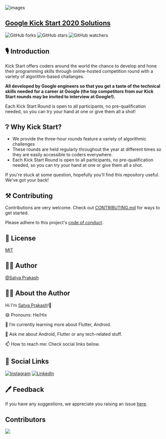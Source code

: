 ![images](http://www.mladiinfo.eu/wp-content/uploads/bfi_thumb/75642397_202483967434562_2620245142245736448_n-3aztd00y5tpa6n5psjz0g0.jpg)

## [Google Kick Start 2020 Solutions](https://github.com/BlankCoders/GoogleKickStart2020_Solutions)

![GitHub forks](https://img.shields.io/github/forks/saty-a/Hacktoberfest2022.svg?style=social&label=Fork&maxAge=2592000)
![GitHub stars](https://img.shields.io/github/stars/saty-a/Hacktoberfest2022.svg?style=social&label=Star&maxAge=2592000)
![GitHub watchers](https://img.shields.io/github/watchers/saty-a/Hacktoberfest2022.svg?style=social&label=Watch&maxAge=2592000)

## 🎙 Introduction
Kick Start offers coders around the world the chance to develop and hone their programming skills through online-hosted competition round with a variety of algorithm-based challanges.

<B>All developed by Google engineers so that you get a taste of the technical skills needed for a career at Google (the top competitors from our Kick Start rounds may be invited to interview at Google!).</B>  

Each Kick Start Round is open to all participants, no pre-qualification needed, so you can try your hand at one or give them all a shot!

## ❔ Why Kick Start?
- We provide the three-hour rounds feature a variety of algorithmic challenges
- These rounds are held regularly throughout the year at different times so they are easily accessible to coders everywhere. 
- Each Kick Start Round is open to all participants, no pre-qualification needed, so you can try your hand at one or give them all a shot.

If you're stuck at some question, hopefully you'll find this repository useful.
We've got your back!

## ⚒ Contributing

Contributions are very welcome.
Check out [CONTRIBUTING.md]() for ways to get started.

Please adhere to this project's [code of conduct]().

## 📄 License

[MIT]()

## 👨‍💻 Author 
[@Satya Prakash](https://github.com/saty-a)

## 🙋‍♂️ About the Author
Hi I'm [Satya Prakash](https://github.com/saty-a)!👋

😄 Pronouns: He/His

🌱 I’m currently learning more about Flutter, Android.

💬 Ask me about Android, Flutter or any tech-related stuff.

📫 How to reach me: Check social links below.

## 🔗 Social Links
[![Instagram](https://img.shields.io/badge/Instagram-E4405F?style=for-the-badge&logo=instagram&logoColor=white)]()
[![LinkedIn](https://img.shields.io/badge/LinkedIn-0077B5?style=for-the-badge&logo=linkedin&logoColor=white)](https://www.linkedin.com/in/satyaprakasham)

## 🖊 Feedback
If you have any suggestions, we appreciate you raising an issue [here](https://github.com/saty-a/Hacktoberfest2022/issues).

## Contributors
<a href="https://github.com/saty-a/Hacktoberfest2022/graphs/contributors">
 <img src="https://contrib.rocks/image?repo=saty-a/Hacktoberfest2022" />
</a>

